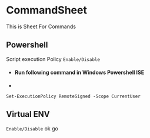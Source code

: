 # CommandSheet
This is Sheet For Commands
## Powershell
Script execution Policy `Enable/Disable` 
* <h4>Run following command in Windows Powershell ISE</h4>
* 
```Set-ExecutionPolicy RemoteSigned -Scope CurrentUser```

## Virtual ENV
 `Enable/Disable` ok go

